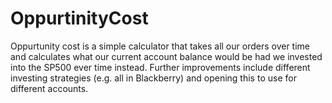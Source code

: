# OppurtinityCost

Oppurtunity cost is a simple calculator that takes all our orders over time and calculates what our current account balance would be had we invested into the SP500 ever time instead.
Further improvements include different investing strategies (e.g. all in Blackberry) and opening this to use for different accounts.
